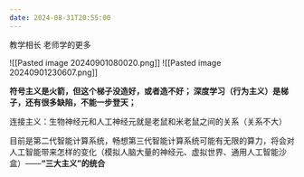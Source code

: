 ```yaml
---
date: 2024-08-31T20:55:00
---
```

教学相长 老师学的更多

![[Pasted image 20240901080020.png]]
![[Pasted image 20240901230607.png]]

**符号主义是火箭，但这个梯子没造好，或者造不好；
深度学习（行为主义）是梯子，还有很多缺陷，不能一步登天；**

连接主义：生物神经元和人工神经元就是老鼠和米老鼠之间的关系（关系不大）

目前是第二代智能计算系统，畅想第三代智能计算系统可能有无限的算力，将会对人工智能带来怎样的变化（模拟人脑大量的神经元、虚拟世界、通用人工智能沙盒）——**“三大主义”的统合**